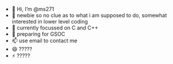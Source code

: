 - 👋 Hi, I’m @ms271
- 👀 newbie so no clue as to what i am supposed to do, somewhat interested in lower level coding
- 🌱 currently focussed on C and C++
- 💞️ preparing for GSOC
- 📫 use email to contact me
- 😄 ?????
- ⚡ ?????

<!---
ms271/ms271 is a ✨ special ✨ repository because its `README.md` (this file) appears on your GitHub profile.
You can click the Preview link to take a look at your changes.
--->
